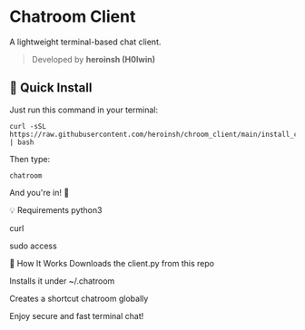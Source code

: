 # Chatroom Client

A lightweight terminal-based chat client.

> Developed by **heroinsh (H0lwin)**

## 🚀 Quick Install

Just run this command in your terminal:

```
curl -sSL https://raw.githubusercontent.com/heroinsh/chroom_client/main/install_chatroom.sh | bash
```
Then type:

```
chatroom
```
And you're in! 💬

💡 Requirements
python3

curl

sudo access

📁 How It Works
Downloads the client.py from this repo

Installs it under ~/.chatroom

Creates a shortcut chatroom globally

Enjoy secure and fast terminal chat!
